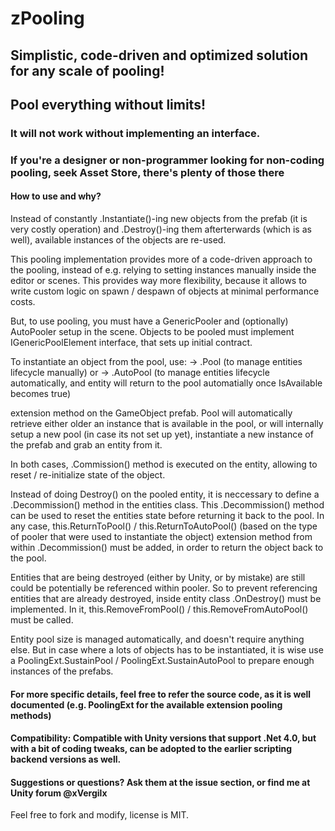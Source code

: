 #                             zPooling

## Simplistic, code-driven and optimized solution for any scale of pooling! 
## Pool everything without limits!

### It will not work without implementing an interface. 
### If you're a designer or non-programmer looking for non-coding pooling, seek Asset Store, there's plenty of those there

#### How to use and why?
   Instead of constantly .Instantiate()-ing new objects from the prefab (it is very costly operation) and .Destroy()-ing them afterterwards (which is as well), available instances of the objects are re-used.
   
   This pooling implementation provides more of a code-driven approach to the pooling, instead of e.g. relying to setting instances manually inside the editor or scenes. This provides way more flexibility, because it allows to write custom logic on spawn / despawn of objects at minimal performance costs.

But, to use pooling, you must have a GenericPooler and (optionally) AutoPooler setup in the scene.
Objects to be pooled must implement IGenericPoolElement interface, that sets up initial contract.
          
To instantiate an object from the pool, use:
        → .Pool<T> (to manage entities lifecycle manually) or
        → .AutoPool<T>  (to manage entities lifecycle automatically, and entity will return to the pool automatially once IsAvailable becomes true)

extension method on the GameObject prefab. Pool will automatically retrieve either older an instance that is available in the pool, or will internally setup a new pool (in case its not set up yet),
instantiate a new instance of the prefab and grab an entity from it.

In both cases, .Commission() method is executed on the entity, allowing to reset / re-initialize state of the object.
       
Instead of doing Destroy() on the pooled entity, it is neccessary to define a .Decommission() method in the entities class. This .Decommission() method can be used to reset the entities state
before returning it back to the pool. In any case, this.ReturnToPool() / this.ReturnToAutoPool() (based on the type of pooler that were used to instantiate the object) extension method from
within .Decommission() must be added, in order to return the object back to the pool.

Entities that are being destroyed (either by Unity, or by mistake) are still could be potentially be referenced within pooler. So to prevent referencing entities that are already destroyed, inside 
entity class .OnDestroy() must be implemented. In it, this.RemoveFromPool() / this.RemoveFromAutoPool() must be called.

Entity pool size is managed automatically, and doesn't require anything else. But in case where a lots of objects has to be instantiated, it is wise use a PoolingExt.SustainPool / PoolingExt.SustainAutoPool
to prepare enough instances of the prefabs.

#### For more specific details, feel free to refer the source code, as it is well documented (e.g. PoolingExt for the available extension pooling methods)
		
#### Compatibility: Compatible with Unity versions that support .Net 4.0, but with a bit of coding tweaks, can be adopted to the earlier scripting backend versions as well.

#### Suggestions or questions? Ask them at the issue section, or find me at Unity forum @xVergilx
Feel free to fork and modify, license is MIT.
